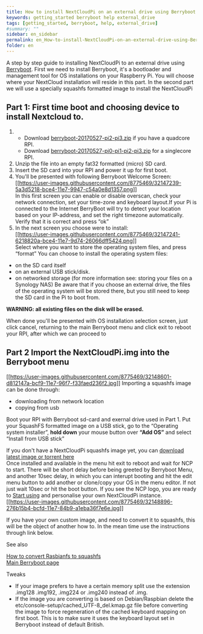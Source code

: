 ```yaml
---
title: How to install NextCloudPi on an external drive using Berryboot
keywords: getting_started berryboot help external_drive
tags: [getting_started, berryboot, help, external_drive]
#summary: ""
sidebar: en_sidebar
permalink: en_How-to-install-NextCloudPi-on-an-external-drive-using-Berryboot.html
folder: en
---
```


A step by step guide to installing NextCloudPi to an external drive using [Berryboot](https://github.com/maxnet/berryboot).
First we need to install Berryboot, it's a bootloader and management tool for OS installations on your Raspberry Pi. You will choose where your NextCloud installation will reside in this part.  In the second part we will use a  specially squashfs formatted image to install the NextCloudPi

## Part 1: First time boot and choosing device to install Nextcloud to.

1. - Download [berryboot-20170527-pi2-pi3.zip](http://downloads.sourceforge.net/project/berryboot/berryboot-20170527-pi2-pi3.zip) if you have a quadcore RPI.  
   - Download [berryboot-20170527-pi0-pi1-pi2-pi3.zip](http://downloads.sourceforge.net/project/berryboot/berryboot-20170527-pi0-pi1-pi2-pi3.zip) for a singlecore RPI.
2. Unzip the file into an empty fat32 formatted (micro) SD card.
3. Insert the SD card into your RPI and power it up for first boot.
4. You'll be presented with following Berryboot Welcome Screen:
[[https://user-images.githubusercontent.com/8775469/32147239-5a3d5218-bce4-11e7-9947-c54a0e8d1357.png]]   
In this first screen you can enable or disable overscan, check your network connection, set your time-zone and keyboard layout.If your Pi is connected to the Internet BerryBoot will try to detect your location based on your IP-address, and set the right timezone automatically. Verify that it is correct and press “ok”
5. In the next screen you choose were to install:  
[[https://user-images.githubusercontent.com/8775469/32147241-6218820a-bce4-11e7-9d74-26066dff5424.png]]   
Select where you want to store the operating system files, and press “format”
You can choose to install the operating system files:
- on the SD card itself
- on an external USB stick/disk.
- on networked storage (for more information see: storing your files on a Synology NAS)
Be aware that if you choose an external drive, the files of the operating system will be stored there, but you still need to keep the SD card in the Pi to boot from.

**WARNING: all existing files on the disk will be erased.**

When done you'll be presented with OS installation selection screen, just click cancel, returning to the main Berryboot menu and click exit to reboot your RPI, after which we can proceed to

## Part 2 Import the NextCloudPi.img into the Berryboot menu
[[https://user-images.githubusercontent.com/8775469/32148601-d812147a-bcf9-11e7-96f7-f33faed236f2.jpg]]
Importing a squashfs image can be done through:
- downloading from network location
- copying from usb

Boot your RPI with Berryboot sd-card and exernal drive used in Part 1.
Put your SquashFS formatted image on a USB stick, go to the “Operating system installer”, **hold down** your mouse button over **“Add OS”** and select “Install from USB stick”

If you don't have a NextCloudPi squashfs image yet, you can [download latest image or torrent here](https://ownyourbits.com/downloads/)  
Once installed and available in the menu hit exit to reboot and wait for NCP to start.
There will be short delay before being greeted by Berryboot Menu, and another 10sec delay, in which you can interupt booting and hit the edit menu button to add another or clone/copy your OS in the menu editor. If not just wait 10sec or hit the boot button. If you see the NCP logo, you are ready to [Start using](https://github.com/nextcloud/nextcloudpi/wiki/How-to-access-NextCloudPi) and personalise your own NextCloudPi instance.
[[https://user-images.githubusercontent.com/8775469/32148896-276b15b4-bcfd-11e7-84b9-a1eba36f7e6e.jpg]]

If you have your own custom image, and need to convert it to squashfs, this will be the object of another how to. In the mean time use the instructions through link below.

See also

[How to convert Rasbianfs to squashfs](http://www.berryterminal.com/doku.php/berryboot/adding_custom_distributions)  
[Main Berryboot page](http://www.berryterminal.com/doku.php/berryboot)  

Tweaks
- If your image prefers to have a certain memory split use the extension .img128 .img192, .img224 or .img240 instead of .img.
- If the image you are converting is based on Debian/Raspbian delete the etc/console-setup/cached_UTF-8_del.kmap.gz file before converting the image to force regeneration of the cached keyboard mapping on first boot. This is to make sure it uses the keyboard layout set in Berryboot instead of default British.
